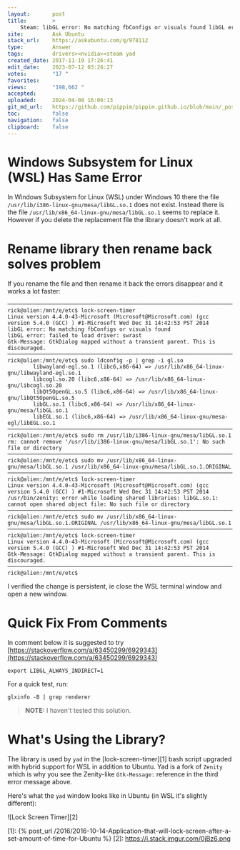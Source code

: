 ```yaml
---
layout:       post
title:        >
    Steam: libGL error: No matching fbConfigs or visuals found libGL error: failed to load driver: swrast
site:         Ask Ubuntu
stack_url:    https://askubuntu.com/q/978112
type:         Answer
tags:         drivers><nvidia><steam yad
created_date: 2017-11-19 17:26:41
edit_date:    2023-07-12 03:26:27
votes:        "17 "
favorites:    
views:        "198,662 "
accepted:     
uploaded:     2024-04-08 16:06:13
git_md_url:   https://github.com/pippim/pippim.github.io/blob/main/_posts/2017/2017-11-19-Steam_-libGL-error_-No-matching-fbConfigs-or-visuals-found-libGL-error_-failed-to-load-driver_-swrast.md
toc:          false
navigation:   false
clipboard:    false
---
```


# Windows Subsystem for Linux (WSL) Has Same Error

In Windows Subsystem for Linux (WSL) under Windows 10 there the file `/usr/lib/i386-linux-gnu/mesa/libGL.so.1` does not exist. Instead there is the file `/usr/lib/x86_64-linux-gnu/mesa/libGL.so.1` seems to replace it. However if you delete the replacement file the library doesn't work at all.

# Rename library then rename back solves problem

If you rename the file and then rename it back the errors disappear and it works a lot faster:

``` 
───────────────────────────────────────────────────────────────────────────────
rick@alien:/mnt/e/etc$ lock-screen-timer
Linux version 4.4.0-43-Microsoft (Microsoft@Microsoft.com) (gcc version 5.4.0 (GCC) ) #1-Microsoft Wed Dec 31 14:42:53 PST 2014
libGL error: No matching fbConfigs or visuals found
libGL error: failed to load driver: swrast
Gtk-Message: GtkDialog mapped without a transient parent. This is discouraged.
───────────────────────────────────────────────────────────────────────────────
rick@alien:/mnt/e/etc$ sudo ldconfig -p | grep -i gl.so
        libwayland-egl.so.1 (libc6,x86-64) => /usr/lib/x86_64-linux-gnu/libwayland-egl.so.1
        libcogl.so.20 (libc6,x86-64) => /usr/lib/x86_64-linux-gnu/libcogl.so.20
        libQt5OpenGL.so.5 (libc6,x86-64) => /usr/lib/x86_64-linux-gnu/libQt5OpenGL.so.5
        libGL.so.1 (libc6,x86-64) => /usr/lib/x86_64-linux-gnu/mesa/libGL.so.1
        libEGL.so.1 (libc6,x86-64) => /usr/lib/x86_64-linux-gnu/mesa-egl/libEGL.so.1
───────────────────────────────────────────────────────────────────────────────
rick@alien:/mnt/e/etc$ sudo rm /usr/lib/i386-linux-gnu/mesa/libGL.so.1
rm: cannot remove '/usr/lib/i386-linux-gnu/mesa/libGL.so.1': No such file or directory
───────────────────────────────────────────────────────────────────────────────
rick@alien:/mnt/e/etc$ sudo mv /usr/lib/x86_64-linux-gnu/mesa/libGL.so.1 /usr/lib/x86_64-linux-gnu/mesa/libGL.so.1.ORIGINAL
───────────────────────────────────────────────────────────────────────────────
rick@alien:/mnt/e/etc$ lock-screen-timer
Linux version 4.4.0-43-Microsoft (Microsoft@Microsoft.com) (gcc version 5.4.0 (GCC) ) #1-Microsoft Wed Dec 31 14:42:53 PST 2014
/usr/bin/zenity: error while loading shared libraries: libGL.so.1: cannot open shared object file: No such file or directory
───────────────────────────────────────────────────────────────────────────────
rick@alien:/mnt/e/etc$ sudo mv /usr/lib/x86_64-linux-gnu/mesa/libGL.so.1.ORIGINAL /usr/lib/x86_64-linux-gnu/mesa/libGL.so.1
───────────────────────────────────────────────────────────────────────────────
rick@alien:/mnt/e/etc$ lock-screen-timer
Linux version 4.4.0-43-Microsoft (Microsoft@Microsoft.com) (gcc version 5.4.0 (GCC) ) #1-Microsoft Wed Dec 31 14:42:53 PST 2014
Gtk-Message: GtkDialog mapped without a transient parent. This is discouraged.
───────────────────────────────────────────────────────────────────────────────
rick@alien:/mnt/e/etc$
```

I verified the change is persistent, ie close the WSL terminal window and open a new window.

# Quick Fix From Comments

In comment below it is suggested to try [https://stackoverflow.com/a/63450299/6929343](https://stackoverflow.com/a/63450299/6929343)

``` 
export LIBGL_ALWAYS_INDIRECT=1
```

For a quick test, run:

``` 
glxinfo -B | grep renderer
```


> **NOTE:** I haven't tested this solution.  


# What's Using the Library?

The library is used by `yad` in the [lock-screen-timer][1] bash script upgraded with hybrid support for WSL in addition to Ubuntu. Yad is a fork of `Zenity` which is why you see the Zenity-like `Gtk-Message:` reference in the third error message above.

Here's what the `yad` window looks like in Ubuntu (in WSL it's slightly different):

![Lock Screen Timer][2]

  [1]: {% post_url /2016/2016-10-14-Application-that-will-lock-screen-after-a-set-amount-of-time-for-Ubuntu %}
  [2]: https://i.stack.imgur.com/0jBz6.png
